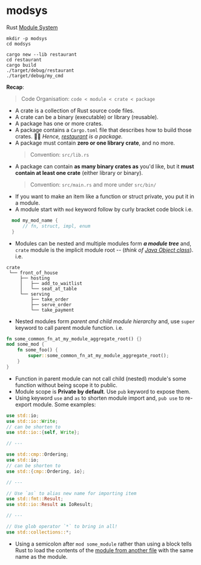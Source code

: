 # modsys

Rust [Module System](https://doc.rust-lang.org/book/ch07-00-managing-growing-projects-with-packages-crates-and-modules.html)

```
mkdir -p modsys
cd modsys

cargo new --lib restaurant
cd restaurant
cargo build
./target/debug/restaurant
./target/debug/my_cmd
```

**Recap**:

> Code Organisation: `code < module < crate < package`

- A crate is a collection of Rust source code files.
- A crate can be a binary (executable) or library (reusable).
- A package has one or more crates.
- A package contains a `Cargo.toml` file that describes how to build those crates. 🙋‍♂️ _Hence, [restaurant](restaurant) is a package._
- A package must contain **zero or one library crate**, and no more.
    > Convention: `src/lib.rs`
- A package can contain **as many binary crates as** you'd like, but it **must contain at least one crate** (either library or binary).
    > Convention: `src/main.rs` and more under `src/bin/`
- If you want to make an item like a function or struct private, you put it in a module.
- A module start with `mod` keyword follow by curly bracket code block i.e. 
```rust
  mod my_mod_name {  
      // fn, struct, impl, enum
  }
```
- Modules can be nested and multiple modules form **_a module tree_** and, `crate` module is the implicit module root -- (_think of [Java Object class](https://docs.oracle.com/en/java/javase/15/docs/api/java.base/java/lang/Object.html)_). i.e.
```shell script
crate
 └── front_of_house
     ├── hosting
     │   ├── add_to_waitlist
     │   └── seat_at_table
     └── serving
         ├── take_order
         ├── serve_order
         └── take_payment
```
- Nested modules form _parent and child module hierarchy_ and, use `super` keyword to call parent module function. i.e.
```rust
fn some_common_fn_at_my_module_aggregate_root() {}
mod some_mod {
    fn some_foo() {
        super::some_common_fn_at_my_module_aggregate_root();
    }
}
```
- Function in parent module can not call child (nested) module's some function without being scope it to public.
- Module scope is **Private by default**. Use `pub` keyword to expose them.
- Using keyword `use` and `as` to shorten module import and, `pub use` to re-export module. Some examples:
```rust
use std::io;
use std::io::Write;
// can be shorten to
use std::io::{self, Write};

// ---

use std::cmp::Ordering;
use std::io;
// can be shorten to
use std::{cmp::Ordering, io};

// ---

// Use `as` to alias new name for importing item
use std::fmt::Result;
use std::io::Result as IoResult;

// ---

// Use glob operator `*` to bring in all!
use std::collections::*;
```
- Using a semicolon after `mod some_module` rather than using a block tells Rust to load the contents of the [module from another file](https://doc.rust-lang.org/book/ch07-05-separating-modules-into-different-files.html) with the same name as the module.
